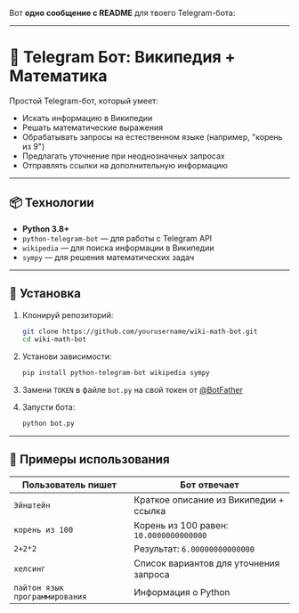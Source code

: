 Вот **одно сообщение с README** для твоего Telegram-бота:

---

# 🤖 Telegram Бот: Википедия + Математика

Простой Telegram-бот, который умеет:
- Искать информацию в Википедии
- Решать математические выражения
- Обрабатывать запросы на естественном языке (например, "корень из 9")
- Предлагать уточнение при неоднозначных запросах
- Отправлять ссылки на дополнительную информацию

---

## 📦 Технологии

- **Python 3.8+**
- `python-telegram-bot` — для работы с Telegram API
- `wikipedia` — для поиска информации в Википедии
- `sympy` — для решения математических задач

---

## 🚀 Установка

1. Клонируй репозиторий:
   ```bash
   git clone https://github.com/yourusername/wiki-math-bot.git
   cd wiki-math-bot
   ```

2. Установи зависимости:
   ```bash
   pip install python-telegram-bot wikipedia sympy
   ```

3. Замени `TOKEN` в файле `bot.py` на свой токен от [@BotFather](https://t.me/BotFather)

4. Запусти бота:
   ```bash
   python bot.py
   ```

---

## 🧪 Примеры использования

| Пользователь пишет | Бот отвечает |
|--------------------|--------------|
| `Эйнштейн` | Краткое описание из Википедии + ссылка |
| `корень из 100` | Корень из 100 равен: `10.0000000000000` |
| `2+2*2` | Результат: `6.00000000000000` |
| `хелсинг` | Список вариантов для уточнения запроса |
| `пайтон язык программирования` | Информация о Python |
